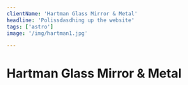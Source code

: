 ```yaml
---
clientName: 'Hartman Glass Mirror & Metal'
headline: 'Polissdasdhing up the website'
tags: ['astro']
image: '/img/hartman1.jpg'

---
```


# Hartman Glass Mirror & Metal
